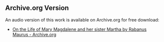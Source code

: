 ## Archive.org Version

An audio version of this work is available on Archive.org for free download:

* [On the Life of Mary Magdalene and her sister Martha by Rabanus Maurus - Archive.org](https://archive.org/details/on-the-life-of-mary-magdalene-and-her-sister-martha)